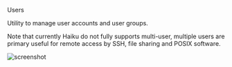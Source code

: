 Users

Utility to manage user accounts and user groups.

Note that currently Haiku do not fully supports multi-user, multiple users are primary useful for remote access by SSH, file sharing and POSIX software.

![screenshot](https://raw.githubusercontent.com/X547/HaikuUtils/master/Users/screenshot.png)

